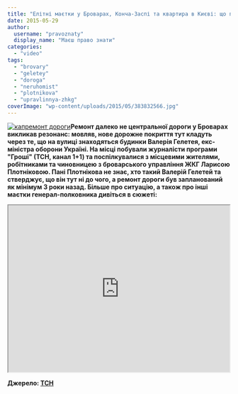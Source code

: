 ```yaml
---
title: "Елітні маєтки у Броварах, Конча-Заспі та квартира в Києві: що приховує екс-міністр оборони Гелетей - сюжет програми \"Гроші\""
date: 2015-05-29
author: 
  username: "pravoznaty"
  display_name: "Маєш право знати"
categories: 
  - "video"
tags: 
  - "brovary"
  - "geletey"
  - "doroga"
  - "neruhomist"
  - "plotnikova"
  - "upravlinnya-zhkg"
coverImage: "wp-content/uploads/2015/05/383832566.jpg"
---
```


[![капремонт дороги](https://mpz.brovary.org/wp-content/uploads/2013/07/kapremont-dorogi.jpg)](https://mpz.brovary.org/wp-content/uploads/2013/07/kapremont-dorogi.jpg)**Ремонт далеко не центральної дороги у Броварах викликав резонанс: мовляв, нове дорожне покриття тут кладуть через те, що на вулиці знаходяться будинки Валерія Гелетея, екс-міністра оборони Україні. На місці побували журналісти програми "Гроші" (ТСН, канал 1+1) та поспілкувалися з місцевими жителями, робітниками та чиновницею з броварського управління ЖКГ Ларисою Плотніковою. Пані Плотнікова не знає, хто такий Валерій Гелетей та стверджує, що він тут ні до чого, а ремонт дороги був запланований як мінімум 3 роки назад. Більше про ситуацію, а також про інші маєтки генерал-полковника дивіться в сюжеті:**

<iframe src="https://tsn.ua/bin/player/embed.php/384726784 width=" width="500" height="376" allowfullscreen="allowfullscreen"></iframe>

**Джерело: [ТСН](https://tsn.ua/groshi/elitni-mayetki-u-brovarah-koncha-zaspi-ta-kvartira-v-kiyevi-scho-prihovuye-eks-ministr-oboroni-geletey-429427.html)**
